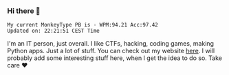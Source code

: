 ### Hi there 👋
<!-- PB START -->
```
My current MonkeyType PB is - WPM:94.21 Acc:97.42
Updated on: 22:21:51 CEST Time
```
<!-- PB END -->
I'm an IT person, just overall. I like CTFs, hacking, coding games, making Python apps. Just a lot of stuff.
You can check out my website [here](https://skill3472.github.io/).
I will probably add some interesting stuff here, when I get the idea to do so. Take care ❤️
